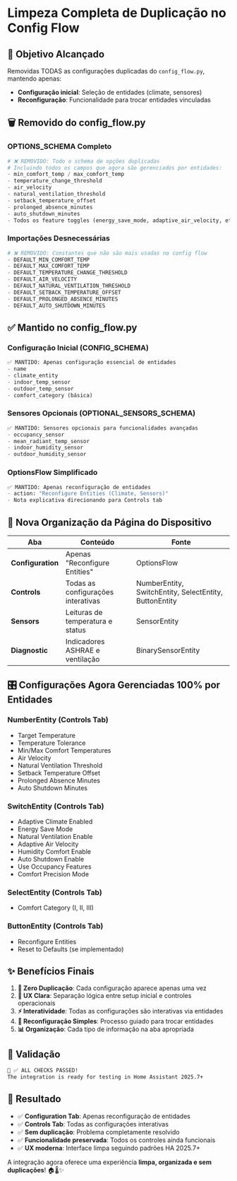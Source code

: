 # Limpeza Completa de Duplicação no Config Flow

## 🎯 **Objetivo Alcançado**
Removidas TODAS as configurações duplicadas do `config_flow.py`, mantendo apenas:
- **Configuração inicial**: Seleção de entidades (climate, sensores)
- **Reconfiguração**: Funcionalidade para trocar entidades vinculadas

## 🗑️ **Removido do config_flow.py**

### **OPTIONS_SCHEMA Completo**
```python
# ❌ REMOVIDO: Todo o schema de opções duplicadas
# Incluindo todos os campos que agora são gerenciados por entidades:
- min_comfort_temp / max_comfort_temp
- temperature_change_threshold  
- air_velocity
- natural_ventilation_threshold
- setback_temperature_offset
- prolonged_absence_minutes
- auto_shutdown_minutes
- Todos os feature toggles (energy_save_mode, adaptive_air_velocity, etc.)
```

### **Importações Desnecessárias**
```python
# ❌ REMOVIDO: Constantes que não são mais usadas no config flow
- DEFAULT_MIN_COMFORT_TEMP
- DEFAULT_MAX_COMFORT_TEMP  
- DEFAULT_TEMPERATURE_CHANGE_THRESHOLD
- DEFAULT_AIR_VELOCITY
- DEFAULT_NATURAL_VENTILATION_THRESHOLD
- DEFAULT_SETBACK_TEMPERATURE_OFFSET
- DEFAULT_PROLONGED_ABSENCE_MINUTES
- DEFAULT_AUTO_SHUTDOWN_MINUTES
```

## ✅ **Mantido no config_flow.py**

### **Configuração Inicial (CONFIG_SCHEMA)**
```python
✅ MANTIDO: Apenas configuração essencial de entidades
- name
- climate_entity
- indoor_temp_sensor  
- outdoor_temp_sensor
- comfort_category (básica)
```

### **Sensores Opcionais (OPTIONAL_SENSORS_SCHEMA)**
```python
✅ MANTIDO: Sensores opcionais para funcionalidades avançadas
- occupancy_sensor
- mean_radiant_temp_sensor
- indoor_humidity_sensor
- outdoor_humidity_sensor
```

### **OptionsFlow Simplificado**
```python
✅ MANTIDO: Apenas reconfiguração de entidades
- action: "Reconfigure Entities (Climate, Sensors)"
- Nota explicativa direcionando para Controls tab
```

## 📱 **Nova Organização da Página do Dispositivo**

| Aba | Conteúdo | Fonte |
|-----|----------|-------|
| **Configuration** | Apenas "Reconfigure Entities" | OptionsFlow |
| **Controls** | Todas as configurações interativas | NumberEntity, SwitchEntity, SelectEntity, ButtonEntity |
| **Sensors** | Leituras de temperatura e status | SensorEntity |
| **Diagnostic** | Indicadores ASHRAE e ventilação | BinarySensorEntity |

## 🎛️ **Configurações Agora Gerenciadas 100% por Entidades**

### **NumberEntity (Controls Tab)**
- Target Temperature
- Temperature Tolerance  
- Min/Max Comfort Temperatures
- Air Velocity
- Natural Ventilation Threshold
- Setback Temperature Offset
- Prolonged Absence Minutes
- Auto Shutdown Minutes

### **SwitchEntity (Controls Tab)** 
- Adaptive Climate Enabled
- Energy Save Mode
- Natural Ventilation Enable
- Adaptive Air Velocity
- Humidity Comfort Enable
- Auto Shutdown Enable
- Use Occupancy Features
- Comfort Precision Mode

### **SelectEntity (Controls Tab)**
- Comfort Category (I, II, III)

### **ButtonEntity (Controls Tab)**
- Reconfigure Entities
- Reset to Defaults (se implementado)

## ✨ **Benefícios Finais**

1. **🚫 Zero Duplicação**: Cada configuração aparece apenas uma vez
2. **🎯 UX Clara**: Separação lógica entre setup inicial e controles operacionais
3. **⚡ Interatividade**: Todas as configurações são interativas via entidades
4. **🔄 Reconfiguração Simples**: Processo guiado para trocar entidades
5. **📊 Organização**: Cada tipo de informação na aba apropriada

## 🧪 **Validação**
```bash
🎉 ✅ ALL CHECKS PASSED!
The integration is ready for testing in Home Assistant 2025.7+
```

## 🚀 **Resultado**
- ✅ **Configuration Tab**: Apenas reconfiguração de entidades
- ✅ **Controls Tab**: Todas as configurações interativas
- ✅ **Sem duplicação**: Problema completamente resolvido
- ✅ **Funcionalidade preservada**: Todos os controles ainda funcionais
- ✅ **UX moderna**: Interface limpa seguindo padrões HA 2025.7+

A integração agora oferece uma experiência **limpa, organizada e sem duplicações**! 🏠🌡️✨
